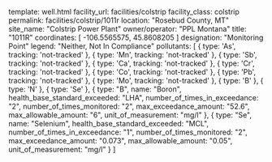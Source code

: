 template: well.html
facility_url: facilities/colstrip
facility_class: colstrip
permalink: facilities/colstrip/1011r
location: "Rosebud County, MT"
site_name: "Colstrip Power Plant"
owner/operator: "PPL Montana"
title: "1011R"
coordinates: [
  -106.5565575,
  45.8608205
]
designation: "Monitoring Point"
legend: "Neither,  Not In Compliance"
pollutants: [
    {
      type: 'As',
      tracking: 'not-tracked'
    },
    {
      type: 'Mn',
      tracking: 'not-tracked'
    },
    {
      type: 'Sb',
      tracking: 'not-tracked'
    },
    {
      type: 'Ca',
      tracking: 'not-tracked'
    },
    {
      type: 'Cr',
      tracking: 'not-tracked'
    },
    {
      type: 'Co',
      tracking: 'not-tracked'
    },
    {
      type: 'Pb',
      tracking: 'not-tracked'
    },
    {
      type: 'Mo',
      tracking: 'not-tracked'
    },
    {
      type: 'B'
    },
    {
      type: 'N'
    },
    {
      type: 'Se'
    },  {
  type: "B",
  name: "Boron",
  health_base_standard_exceeded: "LHA",
  number_of_times_in_exceedance: "2",
  number_of_times_monitored: "2",
  max_exceedance_amount: "52.6",
  max_allowable_amount: "6",
  unit_of_measurement: "mg/l"
  },
  {
  type: "Se",
  name: "Selenium",
  health_base_standard_exceeded: "MCL",
  number_of_times_in_exceedance: "1",
  number_of_times_monitored: "2",
  max_exceedance_amount: "0.073",
  max_allowable_amount: "0.05",
  unit_of_measurement: "mg/l"
  }
]
